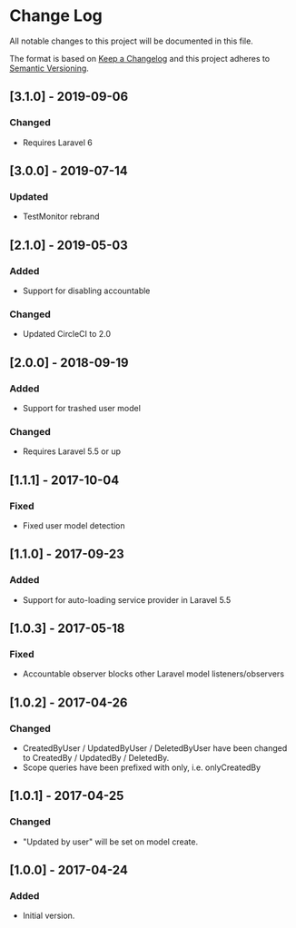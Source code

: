 # Change Log
All notable changes to this project will be documented in this file.

The format is based on [Keep a Changelog](http://keepachangelog.com/)
and this project adheres to [Semantic Versioning](http://semver.org/).

## [3.1.0] - 2019-09-06
### Changed
- Requires Laravel 6

## [3.0.0] - 2019-07-14
### Updated
- TestMonitor rebrand

## [2.1.0] - 2019-05-03
### Added
- Support for disabling accountable

### Changed
- Updated CircleCI to 2.0

## [2.0.0] - 2018-09-19
### Added
- Support for trashed user model

### Changed
- Requires Laravel 5.5 or up

## [1.1.1] - 2017-10-04
### Fixed
- Fixed user model detection

## [1.1.0] - 2017-09-23
### Added
- Support for auto-loading service provider in Laravel 5.5  

## [1.0.3] - 2017-05-18
### Fixed
- Accountable observer blocks other Laravel model listeners/observers 

## [1.0.2] - 2017-04-26
### Changed
- CreatedByUser / UpdatedByUser / DeletedByUser have been changed to CreatedBy / UpdatedBy / DeletedBy.
- Scope queries have been prefixed with only, i.e. onlyCreatedBy

## [1.0.1] - 2017-04-25
### Changed
- "Updated by user" will be set on model create.

## [1.0.0] - 2017-04-24
### Added
- Initial version.

